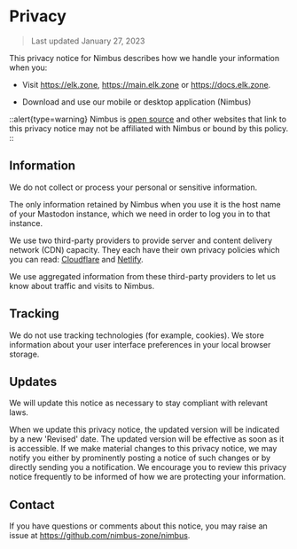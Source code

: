 # Privacy

> Last updated January 27, 2023

This privacy notice for Nimbus describes how we handle your information when you:

- Visit https://elk.zone, https://main.elk.zone or https://docs.elk.zone.

- Download and use our mobile or desktop application (Nimbus)

::alert{type=warning}
Nimbus is [open source](https://github.com/nimbus-zone/nimbus) and other websites that link to this privacy notice may not be affiliated with Nimbus or bound by this policy.
::

## Information

We do not collect or process your personal or sensitive information.

The only information retained by Nimbus when you use it is the host name of your Mastodon instance, which we need in order to log you in to that instance.

We use two third-party providers to provide server and content delivery network (CDN) capacity. They each have their own privacy policies which you can read: [Cloudflare](https://www.cloudflare.com/privacypolicy/) and [Netlify](https://www.netlify.com/privacy/).

We use aggregated information from these third-party providers to let us know about traffic and visits to Nimbus.

## Tracking

We do not use tracking technologies (for example, cookies). We store information about your user interface preferences in your local browser storage.

## Updates

We will update this notice as necessary to stay compliant with relevant laws.

When we update this privacy notice, the updated version will be indicated by a new 'Revised' date. The updated version will be effective as soon as it is accessible. If we make material changes to this privacy notice, we may notify you either by prominently posting a notice of such changes or by directly sending you a notification. We encourage you to review this privacy notice frequently to be informed of how we are protecting your information.

## Contact

If you have questions or comments about this notice, you may raise an issue at https://github.com/nimbus-zone/nimbus.
